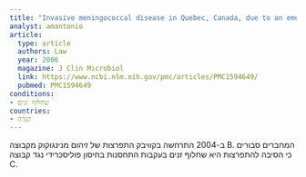 ```yaml
---
title: "Invasive meningococcal disease in Quebec, Canada, due to an emerging clone of ST-269 serogroup B meningococci with serotype antigen 17 and serosubtype antigen P1.19 (B:17:P1.19)"
analyst: amantonio
article:
  type: article
  authors: Law
  year: 2006
  magazine: J Clin Microbiol
  link: https://www.ncbi.nlm.nih.gov/pmc/articles/PMC1594649/
  pubmed: PMC1594649
conditions:
- שחלוף זנים
countries:
- קנדה
---
```


ב-2004 התרחשה בקוויבק התפרצות של זיהום מנינגוקוק מקבוצה B. המחברים סבורים כי הסיבה להתפרצות היא שחלוף זנים בעקבות התחסנות בחיסון פוליסכרידי נגד קבוצה C.
